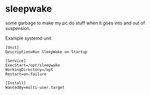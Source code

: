 # sleepwake
some garbage to make my pc do stuff when it goes into and out of suspension.

Example systemd unit
```
[Unit]
Description=Run SleepWake on Startup

[Service]
ExecStart=/opt/sleepwake
WorkingDirectory=/opt
Restart=on-failure

[Install]
WantedBy=multi-user.target
```